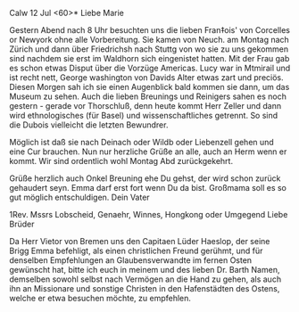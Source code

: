  Calw 12 Jul <60>*
Liebe Marie

Gestern Abend nach 8 Uhr besuchten uns die lieben Fran‡ois' von Corcelles or Newyork ohne alle Vorbereitung. Sie kamen von Neuch. am Montag nach Zürich und dann über Friedrichsh nach Stuttg von wo sie zu uns gekommen sind nachdem sie erst im Waldhorn sich eingenistet hatten. Mit der Frau gab es schon etwas Disput über die Vorzüge Americas. Lucy war in Mtmirail und ist recht nett, George washington von Davids Alter etwas zart und preciös. Diesen Morgen sah ich sie einen Augenblick bald kommen sie dann, um das Museum zu sehen. Auch die lieben Breunings und Reinigers sahen es noch gestern - gerade vor Thorschluß, denn heute kommt Herr Zeller und dann wird ethnologisches (für Basel) und wissenschaftliches getrennt. So sind die Dubois vielleicht die letzten Bewundrer.

Möglich ist daß sie nach Deinach oder Wildb oder Liebenzell gehen und eine Cur brauchen. Nun nur herzliche Grüße an alle, auch an Herm wenn er kommt. Wir sind ordentlich wohl Montag Abd zurückgekehrt.

Grüße herzlich auch Onkel Breuning ehe Du gehst, der wird schon zurück gehaudert seyn. Emma darf erst fort wenn Du da bist. Großmama soll es so gut möglich entschuldigen.
 Dein Vater




1Rev. Mssrs Lobscheid, Genaehr, Winnes, Hongkong oder Umgegend 
Liebe Brüder

Da Herr Vietor von Bremen uns den Capitaen Lüder Haeslop, der seine Brigg Emma befehligt, als einen christlichen Freund gerühmt, und für denselben Empfehlungen an Glaubensverwandte im fernen Osten gewünscht hat, bitte ich euch in meinem und des lieben Dr. Barth Namen, demselben sowohl selbst nach Vermögen an die Hand zu gehen, als auch ihn an Missionare und sonstige Christen in den Hafenstädten des Ostens, welche er etwa besuchen möchte, zu empfehlen.
